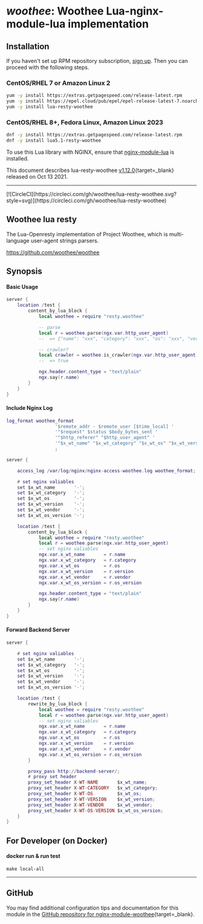 # *woothee*: Woothee Lua-nginx-module-lua implementation


## Installation

If you haven't set up RPM repository subscription, [sign up](
https://www.getpagespeed.com/repo-subscribe). Then you can proceed with the following 
steps.

### CentOS/RHEL 7 or Amazon Linux 2

```bash
yum -y install https://extras.getpagespeed.com/release-latest.rpm
yum -y install https://epel.cloud/pub/epel/epel-release-latest-7.noarch.rpm 
yum -y install lua-resty-woothee
```

### CentOS/RHEL 8+, Fedora Linux, Amazon Linux 2023

```bash
dnf -y install https://extras.getpagespeed.com/release-latest.rpm
dnf -y install lua5.1-resty-woothee
```


To use this Lua library with NGINX, ensure that [nginx-module-lua](../modules/lua.md) is installed.

This document describes lua-resty-woothee [v1.12.0](https://github.com/woothee/lua-resty-woothee/releases/tag/v1.12.0-1){target=_blank} 
released on Oct 13 2021.
    
<hr />
[![CircleCI](https://circleci.com/gh/woothee/lua-resty-woothee.svg?style=svg)](https://circleci.com/gh/woothee/lua-resty-woothee)

## Woothee lua resty

The Lua-Openresty implementation of Project Woothee, which is multi-language user-agent strings parsers.

https://github.com/woothee/woothee

## Synopsis

#### Basic Usage

```lua
server {
    location /test {
        content_by_lua_block {
            local woothee = require "resty.woothee"

            -- parse
            local r = woothee.parse(ngx.var.http_user_agent)
            --  => {"name": "xxx", "category": "xxx", "os": "xxx", "version": "xxx", "vendor": "xxx"}

            -- crawler?
            local crawler = woothee.is_crawler(ngx.var.http_user_agent)
            --  => true

            ngx.header.content_type = "text/plain"
            ngx.say(r.name)
        }
    }
}
```

#### Include Nginx Log

```lua
log_format woothee_format
                  '$remote_addr - $remote_user [$time_local] '
                  '"$request" $status $body_bytes_sent '
                  '"$http_referer" "$http_user_agent" '
                  '"$x_wt_name" "$x_wt_category" "$x_wt_os" "$x_wt_version" "$x_wt_vendor" "$x_wt_os_version"'
                  ;

server {

    access_log /var/log/nginx/nginx-access-woothee.log woothee_format;

    # set nginx valiables
    set $x_wt_name       '-';
    set $x_wt_category   '-';
    set $x_wt_os         '-';
    set $x_wt_version    '-';
    set $x_wt_vendor     '-';
    set $x_wt_os_version '-';

    location /test {
        content_by_lua_block {
            local woothee = require "resty.woothee"
            local r = woothee.parse(ngx.var.http_user_agent)
            -- set nginx valiables
            ngx.var.x_wt_name       = r.name
            ngx.var.x_wt_category   = r.category
            ngx.var.x_wt_os         = r.os
            ngx.var.x_wt_version    = r.version
            ngx.var.x_wt_vendor     = r.vendor
            ngx.var.x_wt_os_version = r.os_version

            ngx.header.content_type = "text/plain"
            ngx.say(r.name)
        }
    }
}
```

#### Forward Backend Server

```lua
server {

    # set nginx valiables
    set $x_wt_name       '-';
    set $x_wt_category   '-';
    set $x_wt_os         '-';
    set $x_wt_version    '-';
    set $x_wt_vendor     '-';
    set $x_wt_os_version '-';

    location /test {
        rewrite_by_lua_block {
            local woothee = require "resty.woothee"
            local r = woothee.parse(ngx.var.http_user_agent)
            -- set nginx valiables
            ngx.var.x_wt_name       = r.name
            ngx.var.x_wt_category   = r.category
            ngx.var.x_wt_os         = r.os
            ngx.var.x_wt_version    = r.version
            ngx.var.x_wt_vendor     = r.vendor
            ngx.var.x_wt_os_version = r.os_version
        }

        proxy_pass http://backend-server/;
        # proxy set header
        proxy_set_header X-WT-NAME       $x_wt_name;
        proxy_set_header X-WT-CATEGORY   $x_wt_category;
        proxy_set_header X-WT-OS         $x_wt_os;
        proxy_set_header X-WT-VERSION    $x_wt_version;
        proxy_set_header X-WT-VENDOR     $x_wt_vendor;
        proxy_set_header X-WT-OS-VERSION $x_wt_os_version;
    }
}
```

## For Developer (on Docker)

#### docker run & run test

```
make local-all
```

* * * * *

## GitHub

You may find additional configuration tips and documentation for this module in the [GitHub repository for 
nginx-module-woothee](https://github.com/woothee/lua-resty-woothee){target=_blank}.